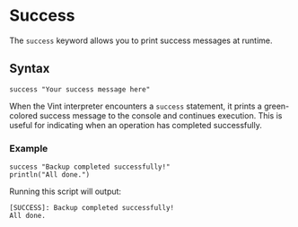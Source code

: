 # Success

The `success` keyword allows you to print success messages at runtime.

## Syntax

```vint
success "Your success message here"
```

When the Vint interpreter encounters a `success` statement, it prints a green-colored success message to the console and continues execution. This is useful for indicating when an operation has completed successfully.

### Example

```vint
success "Backup completed successfully!"
println("All done.")
```

Running this script will output:

```
[SUCCESS]: Backup completed successfully!
All done.
``` 